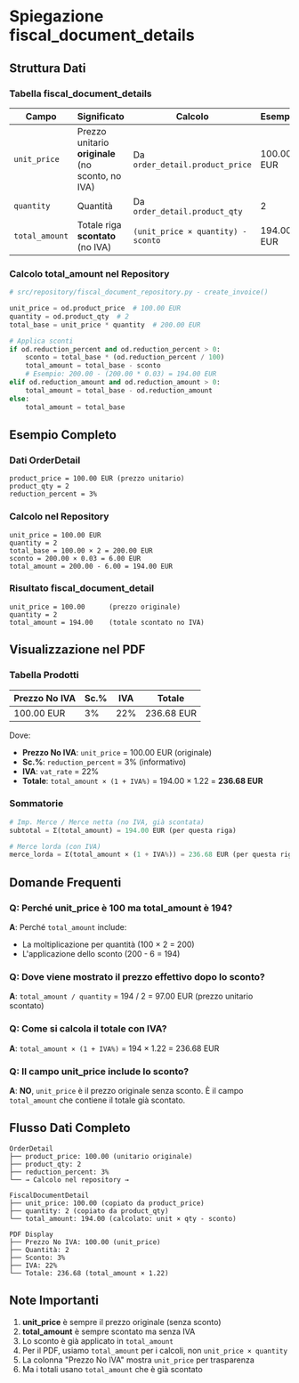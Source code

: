 # Spiegazione fiscal_document_details

## Struttura Dati

### Tabella fiscal_document_details

| Campo | Significato | Calcolo | Esempio |
|-------|-------------|---------|---------|
| `unit_price` | Prezzo unitario **originale** (no sconto, no IVA) | Da `order_detail.product_price` | 100.00 EUR |
| `quantity` | Quantità | Da `order_detail.product_qty` | 2 |
| `total_amount` | Totale riga **scontato** (no IVA) | `(unit_price × quantity) - sconto` | 194.00 EUR |

### Calcolo total_amount nel Repository

```python
# src/repository/fiscal_document_repository.py - create_invoice()

unit_price = od.product_price  # 100.00 EUR
quantity = od.product_qty  # 2
total_base = unit_price * quantity  # 200.00 EUR

# Applica sconti
if od.reduction_percent and od.reduction_percent > 0:
    sconto = total_base * (od.reduction_percent / 100)
    total_amount = total_base - sconto
    # Esempio: 200.00 - (200.00 * 0.03) = 194.00 EUR
elif od.reduction_amount and od.reduction_amount > 0:
    total_amount = total_base - od.reduction_amount
else:
    total_amount = total_base
```

## Esempio Completo

### Dati OrderDetail
```
product_price = 100.00 EUR (prezzo unitario)
product_qty = 2
reduction_percent = 3%
```

### Calcolo nel Repository
```
unit_price = 100.00 EUR
quantity = 2
total_base = 100.00 × 2 = 200.00 EUR
sconto = 200.00 × 0.03 = 6.00 EUR
total_amount = 200.00 - 6.00 = 194.00 EUR
```

### Risultato fiscal_document_detail
```
unit_price = 100.00      (prezzo originale)
quantity = 2
total_amount = 194.00    (totale scontato no IVA)
```

## Visualizzazione nel PDF

### Tabella Prodotti

| Prezzo No IVA | Sc.% | IVA | Totale |
|---------------|------|-----|--------|
| 100.00 EUR | 3% | 22% | 236.68 EUR |

Dove:
- **Prezzo No IVA**: `unit_price` = 100.00 EUR (originale)
- **Sc.%**: `reduction_percent` = 3% (informativo)
- **IVA**: `vat_rate` = 22%
- **Totale**: `total_amount × (1 + IVA%)` = 194.00 × 1.22 = **236.68 EUR**

### Sommatorie

```python
# Imp. Merce / Merce netta (no IVA, già scontata)
subtotal = Σ(total_amount) = 194.00 EUR (per questa riga)

# Merce lorda (con IVA)
merce_lorda = Σ(total_amount × (1 + IVA%)) = 236.68 EUR (per questa riga)
```

## Domande Frequenti

### Q: Perché unit_price è 100 ma total_amount è 194?
**A**: Perché `total_amount` include:
- La moltiplicazione per quantità (100 × 2 = 200)
- L'applicazione dello sconto (200 - 6 = 194)

### Q: Dove viene mostrato il prezzo effettivo dopo lo sconto?
**A**: `total_amount / quantity` = 194 / 2 = 97.00 EUR (prezzo unitario scontato)

### Q: Come si calcola il totale con IVA?
**A**: `total_amount × (1 + IVA%)` = 194 × 1.22 = 236.68 EUR

### Q: Il campo unit_price include lo sconto?
**A**: **NO**, `unit_price` è il prezzo originale senza sconto.
È il campo `total_amount` che contiene il totale già scontato.

## Flusso Dati Completo

```
OrderDetail
├── product_price: 100.00 (unitario originale)
├── product_qty: 2
├── reduction_percent: 3%
└── → Calcolo nel repository →

FiscalDocumentDetail
├── unit_price: 100.00 (copiato da product_price)
├── quantity: 2 (copiato da product_qty)
└── total_amount: 194.00 (calcolato: unit × qty - sconto)

PDF Display
├── Prezzo No IVA: 100.00 (unit_price)
├── Quantità: 2
├── Sconto: 3%
├── IVA: 22%
└── Totale: 236.68 (total_amount × 1.22)
```

## Note Importanti

1. **unit_price** è sempre il prezzo originale (senza sconto)
2. **total_amount** è sempre scontato ma senza IVA
3. Lo sconto è già applicato in `total_amount`
4. Per il PDF, usiamo `total_amount` per i calcoli, non `unit_price × quantity`
5. La colonna "Prezzo No IVA" mostra `unit_price` per trasparenza
6. Ma i totali usano `total_amount` che è già scontato

